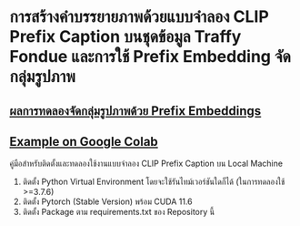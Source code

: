 # การสร้างคำบรรยายภาพด้วยแบบจำลอง CLIP Prefix Caption บนชุดข้อมูล Traffy Fondue และการใช้ Prefix Embedding จัดกลุ่มรูปภาพ
## [ผลการทดลองจัดกลุ่มรูปภาพด้วย Prefix Embeddings](https://wandb.ai/sahaz/prefix_embed_traffyV4/reports/Weave-traffyv8-22-11-25-14-15-18---VmlldzozMDMzNDMy?accessToken=7pmmkulcigofd0acltil0zqv5rney73yowlvbra5ro70uabzzm0r53hh1y8dqu4v)
## [Example on Google Colab](https://colab.research.google.com/drive/1k87uXkK9Zz5wwxOsNpZ3d0o48v6vaMaP?usp=sharing)

คู่มือสำหรับติดตั้งและทดลองใช้งานแบบจำลอง CLIP Prefix Caption บน Local Machine
1. ติดตั้ง Python Virtual Environment โดยจะใช้รันไทม์เวอร์ชันใดก็ได้ (ในการทดลองใช้ >=3.7.6)
2. ติดตั้ง Pytorch (Stable Version) พร้อม CUDA 11.6
3. ติดตั้ง Package ตาม requirements.txt ของ Repository นี้
